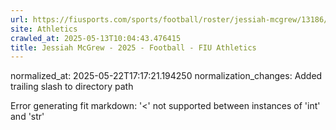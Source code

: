 ```yaml
---
url: https://fiusports.com/sports/football/roster/jessiah-mcgrew/13186/
site: Athletics
crawled_at: 2025-05-13T10:04:43.476415
title: Jessiah McGrew - 2025 - Football - FIU Athletics
---
```

normalized_at: 2025-05-22T17:17:21.194250
normalization_changes: Added trailing slash to directory path

Error generating fit markdown: '<' not supported between instances of 'int' and 'str'